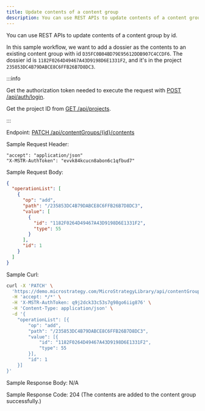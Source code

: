 ```yaml
---
title: Update contents of a content group
description: You can use REST APIs to update contents of a content group.
---
```


<Available since="2021 Update 4" />

You can use REST APIs to update contents of a content group by id.

In this sample workflow, we want to add a dossier as the contents to an existing content group with id `D35FC0B04BD79E95612DDB907C4CCDF6`. The dossier id is `1182F0264D49467A43D9198D6E1331F2`, and it's in the project `235853DC4B79DABCE8C6FFB26B7D8DC3`.

:::info

Get the authorization token needed to execute the request with [POST /api/auth/login](https://demo.microstrategy.com/MicroStrategyLibrary/api-docs/index.html#/Authentication/postLogin).

Get the project ID from [GET /api/projects](https://demo.microstrategy.com/MicroStrategyLibrary/api-docs/index.html#/Projects/getProjects_1).

:::

Endpoint: [PATCH /api/contentGroups/{id}/contents](https://demo.microstrategy.com/MicroStrategyLibrary/api-docs/index.html#/Content%20Groups/updateContentGroupContent)

Sample Request Header:

```http
"accept": "application/json"
"X-MSTR-AuthToken": "evvk84kcucn8abon6c1qfbud7"
```

Sample Request Body:

```json
{
  "operationList": [
    {
      "op": "add",
      "path": "/235853DC4B79DABCE8C6FFB26B7D8DC3",
      "value": [
        {
          "id": "1182F0264D49467A43D9198D6E1331F2",
          "type": 55
        }
      ],
      "id": 1
    }
  ]
}
```

Sample Curl:

```bash
curl -X 'PATCH' \
  'https://demo.microstrategy.com/MicroStrategyLibrary/api/contentGroups/D35FC0B04BD79E95612DDB907C4CCDF6/contents' \
  -H 'accept: */*' \
  -H 'X-MSTR-AuthToken: q9j2dck33c53s7g98go6iig876' \
  -H 'Content-Type: application/json' \
  -d '{
    "operationList": [{
        "op": "add",
        "path": "/235853DC4B79DABCE8C6FFB26B7D8DC3",
        "value": [{
            "id": "1182F0264D49467A43D9198D6E1331F2",
            "type": 55
        }],
        "id": 1
    }]
}'
```

Sample Response Body: N/A

Sample Response Code: 204 (The contents are added to the content group successfully.)
